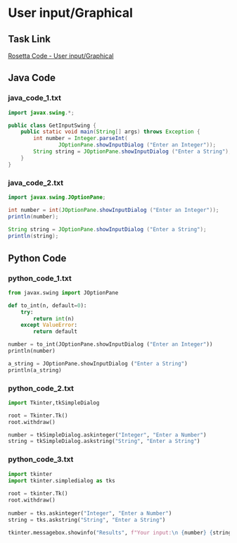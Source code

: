 # User input/Graphical

## Task Link
[Rosetta Code - User input/Graphical](https://rosettacode.org/wiki/User_input/Graphical)

## Java Code
### java_code_1.txt
```java
import javax.swing.*;

public class GetInputSwing {
    public static void main(String[] args) throws Exception {
        int number = Integer.parseInt(
                JOptionPane.showInputDialog ("Enter an Integer"));
        String string = JOptionPane.showInputDialog ("Enter a String");
    }
}

```

### java_code_2.txt
```java
import javax.swing.JOptionPane;

int number = int(JOptionPane.showInputDialog ("Enter an Integer"));
println(number);
                
String string = JOptionPane.showInputDialog ("Enter a String");
println(string);

```

## Python Code
### python_code_1.txt
```python
from javax.swing import JOptionPane

def to_int(n, default=0):
    try:
        return int(n)
    except ValueError:
        return default

number = to_int(JOptionPane.showInputDialog ("Enter an Integer")) 
println(number)

a_string = JOptionPane.showInputDialog ("Enter a String")
println(a_string)

```

### python_code_2.txt
```python
import Tkinter,tkSimpleDialog

root = Tkinter.Tk()
root.withdraw()

number = tkSimpleDialog.askinteger("Integer", "Enter a Number")
string = tkSimpleDialog.askstring("String", "Enter a String")

```

### python_code_3.txt
```python
import tkinter
import tkinter.simpledialog as tks
 
root = tkinter.Tk()
root.withdraw()
 
number = tks.askinteger("Integer", "Enter a Number")
string = tks.askstring("String", "Enter a String")

tkinter.messagebox.showinfo("Results", f"Your input:\n {number} {string}")

```

